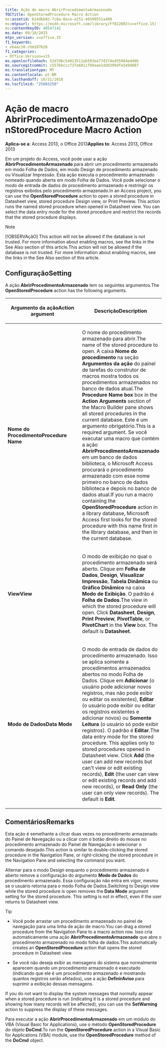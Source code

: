```yaml
---
title: Ação de macro AbrirProcedimentoArmazenado
TOCTitle: OpenStoredProcedure Macro Action
ms:assetid: b14dbb82-7c8a-0ace-e251-46599551a490
ms:mtpsurl: https://msdn.microsoft.com/library/Ff822003(v=office.15)
ms:contentKeyID: 48547142
ms.date: 09/18/2015
mtps_version: v=office.15
f1_keywords:
- vbaac10.chm187628
f1_categories:
- Office.Version=v15
ms.openlocfilehash: 52d7d6c54913511ab593ee77d374ed55984ed40b
ms.sourcegitcommit: c557bbcccf37a6011f89aae1ddd399dfe549d087
ms.translationtype: MT
ms.contentlocale: pt-BR
ms.lasthandoff: 10/31/2018
ms.locfileid: "25883250"
---
```

# <a name="openstoredprocedure-macro-action"></a><span data-ttu-id="30664-102">Ação de macro AbrirProcedimentoArmazenado</span><span class="sxs-lookup"><span data-stu-id="30664-102">OpenStoredProcedure Macro Action</span></span>


<span data-ttu-id="30664-103">**Aplica-se a**: Access 2013, o Office 2013</span><span class="sxs-lookup"><span data-stu-id="30664-103">**Applies to**: Access 2013, Office 2013</span></span>

<span data-ttu-id="30664-p101">Em um projeto do Access, você pode usar a ação **AbrirProcedimentoArmazenado** para abrir um procedimento armazenado em modo Folha de Dados, em modo Design de procedimento armazenado ou Visualizar Impressão. Esta ação executa o procedimento armazenado nomeado quando aberta em modo Folha de Dados. Você pode selecionar o modo de entrada de dados do procedimento armazenado e restringir os registros exibidos pelo procedimento armazenado.</span><span class="sxs-lookup"><span data-stu-id="30664-p101">In an Access project, you can use the **OpenStoredProcedure** action to open a stored procedure in Datasheet view, stored procedure Design view, or Print Preview. This action runs the named stored procedure when opened in Datasheet view. You can select the data entry mode for the stored procedure and restrict the records that the stored procedure displays.</span></span>


> [!NOTE]
> <P><span data-ttu-id="30664-p102">[!OBSERVAçãO] This action will not be allowed if the database is not trusted. For more information about enabling macros, see the links in the See Also section of this article.</span><span class="sxs-lookup"><span data-stu-id="30664-p102">This action will not be allowed if the database is not trusted. For more information about enabling macros, see the links in the See Also section of this article.</span></span></P>



## <a name="setting"></a><span data-ttu-id="30664-109">Configuração</span><span class="sxs-lookup"><span data-stu-id="30664-109">Setting</span></span>

<span data-ttu-id="30664-110">A ação **AbrirProcedimentoArmazenado** tem os seguintes argumentos.</span><span class="sxs-lookup"><span data-stu-id="30664-110">The **OpenStoredProcedure** action has the following arguments.</span></span>

<table>
<colgroup>
<col style="width: 50%" />
<col style="width: 50%" />
</colgroup>
<thead>
<tr class="header">
<th><p><span data-ttu-id="30664-111">Argumento da ação</span><span class="sxs-lookup"><span data-stu-id="30664-111">Action argument</span></span></p></th>
<th><p><span data-ttu-id="30664-112">Descrição</span><span class="sxs-lookup"><span data-stu-id="30664-112">Description</span></span></p></th>
</tr>
</thead>
<tbody>
<tr class="odd">
<td><p><span data-ttu-id="30664-113"><strong>Nome do Procedimento</strong></span><span class="sxs-lookup"><span data-stu-id="30664-113"><strong>Procedure Name</strong></span></span></p></td>
<td><p><span data-ttu-id="30664-114">O nome do procedimento armazenado para abrir.</span><span class="sxs-lookup"><span data-stu-id="30664-114">The name of the stored procedure to open.</span></span> <span data-ttu-id="30664-115">A caixa <strong>Nome do procedimento</strong> na seção <strong>Argumentos da ação</strong> do painel de tarefas do construtor de macros mostra todos os procedimentos armazenados no banco de dados atual.</span><span class="sxs-lookup"><span data-stu-id="30664-115">The <strong>Procedure Name box</strong> box in the <strong>Action Arguments</strong> section of the Macro Builder pane shows all stored procedures in the current database.</span></span> <span data-ttu-id="30664-116">Este é um argumento obrigatório.</span><span class="sxs-lookup"><span data-stu-id="30664-116">This is a required argument.</span></span> <span data-ttu-id="30664-117">Se você executar uma macro que contém a ação <strong>AbrirProcedimentoArmazenado</strong> em um banco de dados biblioteca, o Microsoft Access procurará o procedimento armazenado com esse nome primeiro no banco de dados biblioteca e depois no banco de dados atual.</span><span class="sxs-lookup"><span data-stu-id="30664-117">If you run a macro containing the <strong>OpenStoredProcedure</strong> action in a library database, Microsoft Access first looks for the stored procedure with this name first in the library database, and then in the current database.</span></span></p></td>
</tr>
<tr class="even">
<td><p><span data-ttu-id="30664-118"><strong>View</strong></span><span class="sxs-lookup"><span data-stu-id="30664-118"><strong>View</strong></span></span></p></td>
<td><p><span data-ttu-id="30664-p104">O modo de exibição no qual o procedimento armazenado será aberto. Clique em <strong>Folha de Dados</strong>, <strong>Design</strong>, <strong>Visualizar Impressão</strong>, <strong>Tabela Dinâmica</strong> ou <strong>Gráfico Dinâmico</strong> na caixa <strong>Modo de Exibição</strong>. O padrão é <strong>Folha de Dados</strong>.</span><span class="sxs-lookup"><span data-stu-id="30664-p104">The view in which the stored procedure will open. Click <strong>Datasheet</strong>, <strong>Design</strong>, <strong>Print Preview</strong>, <strong>PivotTable</strong>, or <strong>PivotChart</strong> in the <strong>View</strong> box. The default is <strong>Datasheet</strong>.</span></span></p></td>
</tr>
<tr class="odd">
<td><p><span data-ttu-id="30664-122"><strong>Modo de Dados</strong></span><span class="sxs-lookup"><span data-stu-id="30664-122"><strong>Data Mode</strong></span></span></p></td>
<td><p><span data-ttu-id="30664-p105">O modo de entrada de dados do procedimento armazenado. Isso se aplica somente a procedimentos armazenados abertos no modo Folha de Dados. Clique em <strong>Adicionar</strong> (o usuário pode adicionar novos registros, mas não pode exibir ou editar os existentes), <strong>Editar</strong> (o usuário pode exibir ou editar os registros existentes e adicionar novos) ou <strong>Somente Leitura</strong> (o usuário só pode exibir registros). O padrão é <strong>Editar</strong>.</span><span class="sxs-lookup"><span data-stu-id="30664-p105">The data entry mode for the stored procedure. This applies only to stored procedures opened in Datasheet view. Click <strong>Add</strong> (the user can add new records but can't view or edit existing records), <strong>Edit</strong> (the user can view or edit existing records and add new records), or <strong>Read Only</strong> (the user can only view records). The default is <strong>Edit</strong>.</span></span></p></td>
</tr>
</tbody>
</table>


## <a name="remarks"></a><span data-ttu-id="30664-127">Comentários</span><span class="sxs-lookup"><span data-stu-id="30664-127">Remarks</span></span>

<span data-ttu-id="30664-128">Esta ação é semelhante a clicar duas vezes no procedimento armazenado do Painel de Navegação ou a clicar com o botão direito do mouse no procedimento armazenado do Painel de Navegação e selecionar o comando desejado.</span><span class="sxs-lookup"><span data-stu-id="30664-128">This action is similar to double-clicking the stored procedure in the Navigation Pane, or right-clicking the stored procedure in the Navigation Pane and selecting the command you want.</span></span>

<span data-ttu-id="30664-p106">Alternar para o modo Design enquanto o procedimento armazenado é aberto remove a configuração do argumento **Modo de Dados** do procedimento armazenado. Essa configuração não entra em vigor, mesmo se o usuário retorna para o modo Folha de Dados.</span><span class="sxs-lookup"><span data-stu-id="30664-p106">Switching to Design view while the stored procedure is open removes the **Data Mode** argument setting for the stored procedure. This setting is not in effect, even if the user returns to Datasheet view.</span></span>


> [!TIP]
> <P></P>
> <UL>
> <LI>
> <P><span data-ttu-id="30664-131">Você pode arrastar um procedimento armazenado no painel de navegação para uma linha de ação de macro.</span><span class="sxs-lookup"><span data-stu-id="30664-131">You can drag a stored procedure from the Navigation Pane to a macro action row.</span></span> <span data-ttu-id="30664-132">Isso cria automaticamente uma ação <STRONG>AbrirProcedimentoArmazenado</STRONG> que abre o procedimento armazenado no modo folha de dados.</span><span class="sxs-lookup"><span data-stu-id="30664-132">This automatically creates an <STRONG>OpenStoredProcedure</STRONG> action that opens the stored procedure in Datasheet view.</span></span></P>
> <LI>
> <P><span data-ttu-id="30664-133">
> 						Se você não deseja exibir as mensagens do sistema que normalmente aparecem quando um procedimento armazenado é executado (indicando que ele é um procedimento armazenado e mostrando quantos registros serão afetados), use a ação <STRONG>DefinirAviso</STRONG> para suprimir a exibição dessas mensagens.
</span><span class="sxs-lookup"><span data-stu-id="30664-133">If you do not want to display the system messages that normally appear when a stored procedure is run (indicating it is a stored procedure and showing how many records will be affected), you can use the <STRONG>SetWarning</STRONG> action to suppress the display of these messages.</span></span></P></LI></UL>
<P></P>



<span data-ttu-id="30664-134">Para executar a ação **AbrirProcedimentoArmazenado** em um módulo do VBA (Visual Basic for Applications), use o método **OpenStoredProcedure** do objeto **DoCmd**.</span><span class="sxs-lookup"><span data-stu-id="30664-134">To run the **OpenStoredProcedure** action in a Visual Basic for Applications (VBA) module, use the **OpenStoredProcedure** method of the **DoCmd** object.</span></span>

